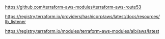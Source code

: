 https://github.com/terraform-aws-modules/terraform-aws-route53

https://registry.terraform.io/providers/hashicorp/aws/latest/docs/resources/lb_listener

https://registry.terraform.io/modules/terraform-aws-modules/alb/aws/latest